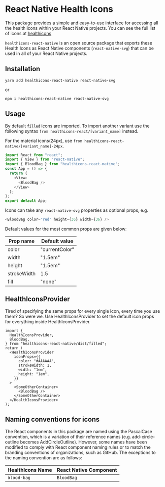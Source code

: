 # React Native Health Icons

This package provides a simple and easy-to-use interface for accessing all the health icons within your React Native projects. You can see the full list of icons at [healthicons](https://healthicons.org/)

`healthicons-react-native` is an open source package that exports these Health Icons as React Native components (`react-native-svg`) that can be used in all of your React Native projects.

## Installation

```
yarn add healthicons-react-native react-native-svg
```

or

```
npm i healthicons-react-native react-native-svg
```

## Usage

By default `filled` icons are imported. To import another variant use the following syntax `from healthicons-react/[variant_name]` instead.

For the material icons(24px), use `from healthicons-react-native/[variant_name]-24px`.

```javascript
import React from "react";
import { View } from "react-native";
import { BloodBag } from "healthicons-react-native";
const App = () => {
  return (
    <View>
      <BloodBag />
    </View>
  );
};
export default App;
```

Icons can take any `react-native-svg` properties as optional props, e.g.

```javascript
<BloodBag color="red" height={36} width={36} />
```

Default values for the most common props are given below:

| Prop name   | Default value  |
| ----------- | -------------- |
| color       | "currentColor" |
| width       | "1.5em"        |
| height      | "1.5em"        |
| strokeWidth | 1.5            |
| fill        | "none"         |

## HealthIconsProvider

Tired of specifying the same props for every single icon, every time you use them? So were we. Use HealthIconsProvider to set the default icon props for everything inside HealthIconsProvider.

```tsx
import {
  HealthIconsProvider,
  BloodBag,
} from "healthicons-react-native/dist/filled";
return (
  <HealthIconsProvider
    iconProps={{
      color: "#AAAAAA",
      strokeWidth: 1,
      width: "1em",
      height: "1em",
    }}
  >
    <SomeOtherContainer>
      <BloodBag />
    </SomeOtherContainer>
  </HealthIconsProvider>
);
```

## Naming conventions for icons

The React components in this package are named using the PascalCase convention, which is a variation of their reference names (e.g. add-circle-outline becomes AddCircleOutline). However, some names have been modified to comply with React component naming rules or to match the branding conventions of organizations, such as GitHub. The exceptions to the naming convention are as follows:

| HealthIcons Name | React Native Component |
| ---------------- | ---------------------- |
| `blood-bag`      | `BloodBag`             |

